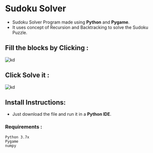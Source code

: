 # Sudoku Solver


* Sudoku Solver Program made using **Python** and **Pygame**.
* It uses concept of Recursion and Backtracking to solve the Sudoku Puzzle.


## Fill the blocks by Clicking :

![kd](https://i.ibb.co/3ymJ3rV/puzzle.png)



## Click Solve it :

![kd](https://i.ibb.co/FbWj9vv/solve.png)




## Install Instructions:
* Just download the file and run it in a **Python IDE**.


### Requirements :
```
Python 3.7x
Pygame
numpy
```

